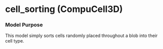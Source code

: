 # cell_sorting (CompuCell3D)

### Model Purpose

This model simply sorts cells randomly placed throughout a blob into their cell type. 
